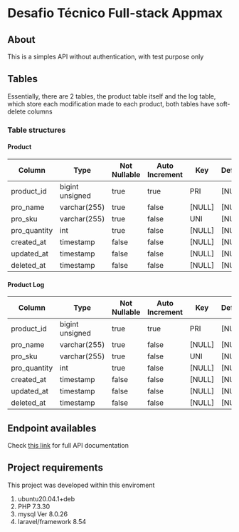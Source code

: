# Desafio Técnico Full-stack Appmax

## About

This is a simples API without authentication, with test purpose only

## Tables

Essentially, there are 2 tables, the product table itself and the log table, which store each modification made to each product, both tables have soft-delete columns

### Table structures

#### Product

| Column | Type | Not Nullable | Auto Increment | Key | Default | Extra | Expression | Commentary |
|---|---|---|---|---|---|---|---|---|
| product_id | bigint unsigned | true | true | PRI | [NULL] | auto_increment |  |  |
| pro_name | varchar(255) | true | false | [NULL] | [NULL] |  |  |  |
| pro_sku | varchar(255) | true | false | UNI | [NULL] |  |  |  |
| pro_quantity | int | true | false | [NULL] | [NULL] |  |  |  |
| created_at | timestamp | false | false | [NULL] | [NULL] |  |  |  |
| updated_at | timestamp | false | false | [NULL] | [NULL] |  |  |  |
| deleted_at | timestamp | false | false | [NULL] | [NULL] |  |  |  |

#### Product Log

| Column | Type | Not Nullable | Auto Increment | Key | Default | Extra | Expression | Commentary |
|---|---|---|---|---|---|---|---|---|
| product_id | bigint unsigned | true | true | PRI | [NULL] | auto_increment |  |  |
| pro_name | varchar(255) | true | false | [NULL] | [NULL] |  |  |  |
| pro_sku | varchar(255) | true | false | UNI | [NULL] |  |  |  |
| pro_quantity | int | true | false | [NULL] | [NULL] |  |  |  |
| created_at | timestamp | false | false | [NULL] | [NULL] |  |  |  |
| updated_at | timestamp | false | false | [NULL] | [NULL] |  |  |  |
| deleted_at | timestamp | false | false | [NULL] | [NULL] |  |  |  |

## Endpoint availables

Check [this link](https://documenter.getpostman.com/view/2482189/U16eunbX) for full API documentation

## Project requirements

This project was developed within this enviroment

1. ubuntu20.04.1+deb
1. PHP 7.3.30
1. mysql  Ver 8.0.26
1. laravel/framework 8.54
